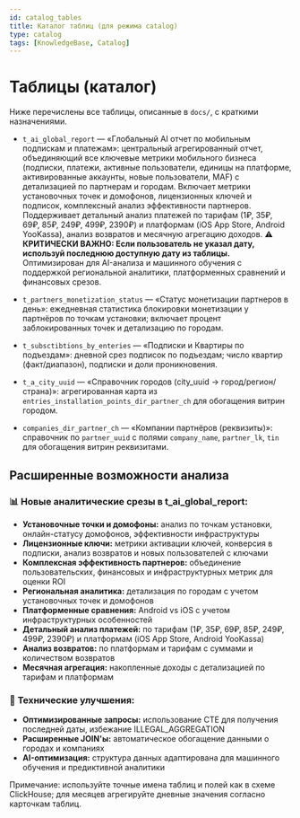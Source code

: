 ```yaml
---
id: catalog_tables
title: Каталог таблиц (для режима catalog)
type: catalog
tags: [KnowledgeBase, Catalog]
---
```


# Таблицы (каталог)

Ниже перечислены все таблицы, описанные в `docs/`, с краткими назначениями.

- `t_ai_global_report` — «Глобальный AI отчет по мобильным подпискам и платежам»: центральный агрегированный отчет, объединяющий все ключевые метрики мобильного бизнеса (подписки, платежи, активные пользователи, единицы на платформе, активированные аккаунты, новые пользователи, MAF) с детализацией по партнерам и городам. Включает метрики установочных точек и домофонов, лицензионных ключей и подписок, комплексный анализ эффективности партнеров. Поддерживает детальный анализ платежей по тарифам (1₽, 35₽, 69₽, 85₽, 249₽, 499₽, 2390₽) и платформам (iOS App Store, Android YooKassa), анализ возвратов и месячную агрегацию доходов. **⚠️ КРИТИЧЕСКИ ВАЖНО: Если пользователь не указал дату, используй последнюю доступную дату из таблицы.** Оптимизирован для AI-анализа и машинного обучения с поддержкой региональной аналитики, платформенных сравнений и финансовых срезов.

- `t_partners_monetization_status` — «Статус монетизации партнеров в день»: ежедневная статистика блокировки монетизации у партнёров по точкам установки; включает процент заблокированных точек и детализацию по городам.

- `t_subsctibtions_by_enteries` — «Подписки и Квартиры по подъездам»: дневной срез подписок по подъездам; число квартир (факт/диапазон), подписки и доли проникновения.

- `t_a_city_uuid` — «Справочник городов (city_uuid → город/регион/страна)»: агрегированная карта из `entries_installation_points_dir_partner_ch` для обогащения витрин городом.

- `companies_dir_partner_ch` — «Компании партнёров (реквизиты)»: справочник по `partner_uuid` с полями `company_name`, `partner_lk`, `tin` для обогащения витрин реквизитами.

## Расширенные возможности анализа

### 📊 **Новые аналитические срезы в t_ai_global_report:**
- **Установочные точки и домофоны:** анализ по точкам установки, онлайн-статусу домофонов, эффективности инфраструктуры
- **Лицензионные ключи:** метрики активации ключей, конверсия в подписки, анализ возвратов и новых пользователей с ключами
- **Комплексная эффективность партнеров:** объединение пользовательских, финансовых и инфраструктурных метрик для оценки ROI
- **Региональная аналитика:** детализация по городам с учетом установочных точек и домофонов
- **Платформенные сравнения:** Android vs iOS с учетом инфраструктурных особенностей
- **Детальный анализ платежей:** по тарифам (1₽, 35₽, 69₽, 85₽, 249₽, 499₽, 2390₽) и платформам (iOS App Store, Android YooKassa)
- **Анализ возвратов:** по платформам и тарифам с суммами и количеством возвратов
- **Месячная агрегация:** накопленные доходы с детализацией по тарифам и платформам

### 🔧 **Технические улучшения:**
- **Оптимизированные запросы:** использование CTE для получения последней даты, избежание ILLEGAL_AGGREGATION
- **Расширенные JOIN'ы:** автоматическое обогащение данными о городах и компаниях
- **AI-оптимизация:** структура данных адаптирована для машинного обучения и предиктивной аналитики

Примечание: используйте точные имена таблиц и полей как в схеме ClickHouse; для месяцев агрегируйте дневные значения согласно карточкам таблиц.


